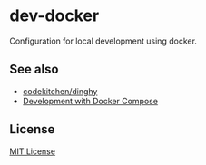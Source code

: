 # dev-docker

Configuration for local development using docker.

## See also

- [codekitchen/dinghy](https://github.com/codekitchen/dinghy)
- [Development with Docker Compose](http://howtocookmicroservices.com/docker-compose/)

## License

[MIT License](https://opensource.org/licenses/MIT)
